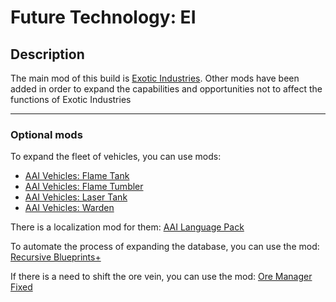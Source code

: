 # Future Technology: EI

## Description

The main mod of this build is [Exotic Industries](https://mods.factorio.com/mod/exotic-industries). Other mods have been added in order to expand the capabilities and opportunities not to affect the functions of Exotic Industries

---

### Optional mods

To expand the fleet of vehicles, you can use mods:
- [AAI Vehicles: Flame Tank](https://mods.factorio.com/mod/aai-vehicles-flame-tank)
- [AAI Vehicles: Flame Tumbler](https://mods.factorio.com/mod/aai-vehicles-flame-tumbler)
- [AAI Vehicles: Laser Tank](https://mods.factorio.com/mod/aai-vehicles-laser-tank)
- [AAI Vehicles: Warden](https://mods.factorio.com/mod/aai-vehicles-warden)

There is a localization mod for them: [AAI Language Pack](https://mods.factorio.com/mod/AAI_Language_Pack)

To automate the process of expanding the database, you can use the mod: [Recursive Blueprints+](https://mods.factorio.com/mod/rec-blue-plus)

If there is a need to shift the ore vein, you can use the mod: [Ore Manager Fixed](https://mods.factorio.com/mod/ore-manager-fixed)